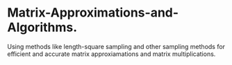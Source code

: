# Matrix-Approximations-and-Algorithms.
Using methods like length-square sampling and other sampling methods for efficient and accurate matrix approxiamations and matrix multiplications. 
